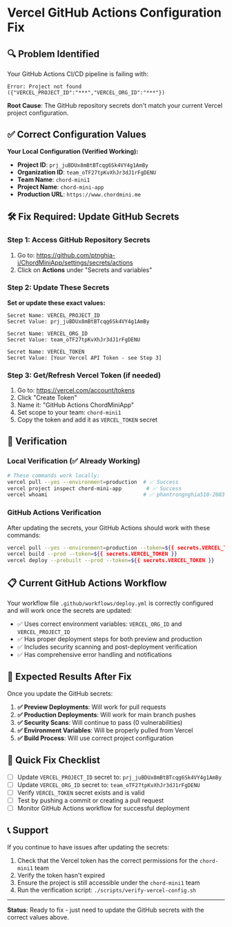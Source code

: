 # Vercel GitHub Actions Configuration Fix

## 🔍 Problem Identified

Your GitHub Actions CI/CD pipeline is failing with:
```
Error: Project not found ({"VERCEL_PROJECT_ID":"***","VERCEL_ORG_ID":"***"})
```

**Root Cause**: The GitHub repository secrets don't match your current Vercel project configuration.

## ✅ Correct Configuration Values

**Your Local Configuration (Verified Working):**
- **Project ID**: `prj_juBDUx8mBtBTcqg6Sk4VY4g1AmBy`
- **Organization ID**: `team_oTF27tpKvXhJr3dJ1rFgDENU`
- **Team Name**: `chord-mini1`
- **Project Name**: `chord-mini-app`
- **Production URL**: `https://www.chordmini.me`

## 🛠️ Fix Required: Update GitHub Secrets

### Step 1: Access GitHub Repository Secrets

1. Go to: https://github.com/ptnghia-j/ChordMiniApp/settings/secrets/actions
2. Click on **Actions** under "Secrets and variables"

### Step 2: Update These Secrets

**Set or update these exact values:**

```
Secret Name: VERCEL_PROJECT_ID
Secret Value: prj_juBDUx8mBtBTcqg6Sk4VY4g1AmBy

Secret Name: VERCEL_ORG_ID  
Secret Value: team_oTF27tpKvXhJr3dJ1rFgDENU

Secret Name: VERCEL_TOKEN
Secret Value: [Your Vercel API Token - see Step 3]
```

### Step 3: Get/Refresh Vercel Token (if needed)

1. Go to: https://vercel.com/account/tokens
2. Click "Create Token"
3. Name it: "GitHub Actions ChordMiniApp"
4. Set scope to your team: `chord-mini1`
5. Copy the token and add it as `VERCEL_TOKEN` secret

## 🧪 Verification

### Local Verification (✅ Already Working)
```bash
# These commands work locally:
vercel pull --yes --environment=production  # ✅ Success
vercel project inspect chord-mini-app        # ✅ Success
vercel whoami                               # ✅ phantrongnghia510-2083
```

### GitHub Actions Verification
After updating the secrets, your GitHub Actions should work with these commands:
```bash
vercel pull --yes --environment=production --token=${{ secrets.VERCEL_TOKEN }}
vercel build --prod --token=${{ secrets.VERCEL_TOKEN }}
vercel deploy --prebuilt --prod --token=${{ secrets.VERCEL_TOKEN }}
```

## 📋 Current GitHub Actions Workflow

Your workflow file `.github/workflows/deploy.yml` is correctly configured and will work once the secrets are updated:

- ✅ Uses correct environment variables: `VERCEL_ORG_ID` and `VERCEL_PROJECT_ID`
- ✅ Has proper deployment steps for both preview and production
- ✅ Includes security scanning and post-deployment verification
- ✅ Has comprehensive error handling and notifications

## 🚀 Expected Results After Fix

Once you update the GitHub secrets:

1. **✅ Preview Deployments**: Will work for pull requests
2. **✅ Production Deployments**: Will work for main branch pushes  
3. **✅ Security Scans**: Will continue to pass (0 vulnerabilities)
4. **✅ Environment Variables**: Will be properly pulled from Vercel
5. **✅ Build Process**: Will use correct project configuration

## 🔧 Quick Fix Checklist

- [ ] Update `VERCEL_PROJECT_ID` secret to: `prj_juBDUx8mBtBTcqg6Sk4VY4g1AmBy`
- [ ] Update `VERCEL_ORG_ID` secret to: `team_oTF27tpKvXhJr3dJ1rFgDENU`
- [ ] Verify `VERCEL_TOKEN` secret exists and is valid
- [ ] Test by pushing a commit or creating a pull request
- [ ] Monitor GitHub Actions workflow for successful deployment

## 📞 Support

If you continue to have issues after updating the secrets:

1. Check that the Vercel token has the correct permissions for the `chord-mini1` team
2. Verify the token hasn't expired
3. Ensure the project is still accessible under the `chord-mini1` team
4. Run the verification script: `./scripts/verify-vercel-config.sh`

---

**Status**: Ready to fix - just need to update the GitHub secrets with the correct values above.
